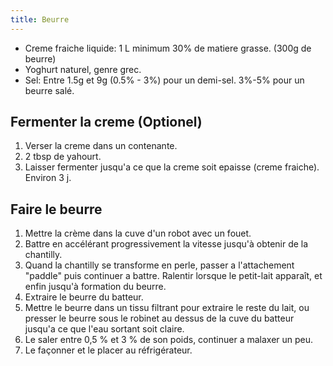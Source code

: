 ```yaml
---
title: Beurre
---
```


- Creme fraiche liquide: 1 L minimum 30% de matiere grasse. (300g de beurre)
- Yoghurt naturel, genre grec.
- Sel: Entre 1.5g et 9g (0.5% - 3%) pour un demi-sel. 3%-5% pour un beurre salé.

## Fermenter la creme (Optionel)

1. Verser la creme dans un contenante.
1. 2 tbsp de yahourt.
1. Laisser fermenter jusqu'a ce que la creme soit epaisse (creme fraiche). Environ 3 j.

## Faire le beurre

1. Mettre la crème dans la cuve d'un robot avec un fouet.
1. Battre en accélérant progressivement la vitesse jusqu'à obtenir de la chantilly.
1. Quand la chantilly se transforme en perle, passer a l'attachement "paddle" puis continuer a battre. Ralentir lorsque le petit-lait apparaît, et enfin jusqu'à formation du beurre.
1. Extraire le beurre du batteur.
1. Mettre le beurre dans un tissu filtrant pour extraire le reste du lait, ou presser le beurre sous le robinet au dessus de la cuve du batteur jusqu'a ce que l'eau sortant soit claire.
1. Le saler entre 0,5 % et 3 % de son poids, continuer a malaxer un peu.
1. Le façonner et le placer au réfrigérateur.
